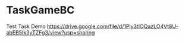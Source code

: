 # TaskGameBC
Test Task
Demo
https://drive.google.com/file/d/1Ply3tlOQazLO4Vt8U-abEB5Ik3yTZFg3/view?usp=sharing
